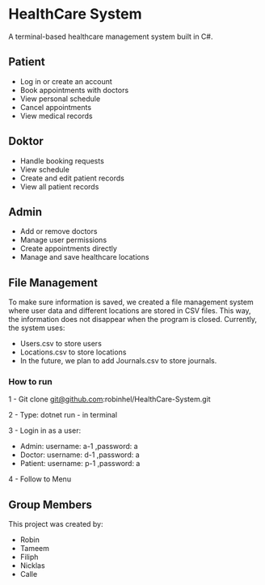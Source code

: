 # HealthCare System
A terminal-based healthcare management system built in C#.


## Patient
- Log in or create an account
- Book appointments with doctors
- View personal schedule
- Cancel appointments
- View medical records

## Doktor
- Handle booking requests
- View schedule
- Create and edit patient records
- View all patient records

## Admin
- Add or remove doctors
- Manage user permissions
- Create appointments directly
- Manage and save healthcare locations


## File Management
To make sure information is saved, we created a file management system where user data and different locations are stored in CSV files.
This way, the information does not disappear when the program is closed.
Currently, the system uses:
- Users.csv to store users
- Locations.csv to store locations
- In the future, we plan to add Journals.csv to store journals.

### How to run

1 - Git clone git@github.com:robinhel/HealthCare-System.git

2 - Type: dotnet run - in terminal

3 - Login in as a user:
* Admin: username: a-1 ,password: a 
* Doctor: username: d-1 ,password: a 
* Patient: username: p-1 ,password: a 

4 - Follow to Menu

## Group Members
This project was created by:

- Robin
- Tameem
- Filiph
- Nicklas
- Calle

